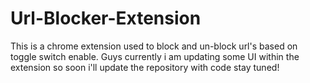 # Url-Blocker-Extension
This is a chrome extension used to block and un-block url's based on toggle switch enable.
Guys currently i am updating some UI within the extension so soon i'll update the repository with code stay tuned!
